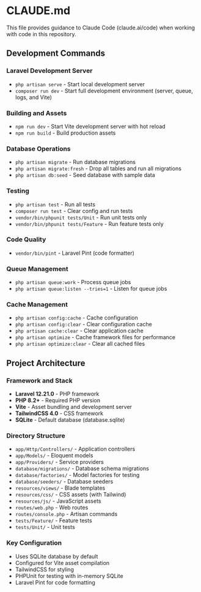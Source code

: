 # CLAUDE.md

This file provides guidance to Claude Code (claude.ai/code) when working with code in this repository.

## Development Commands

### Laravel Development Server
- `php artisan serve` - Start local development server
- `composer run dev` - Start full development environment (server, queue, logs, and Vite)

### Building and Assets
- `npm run dev` - Start Vite development server with hot reload
- `npm run build` - Build production assets

### Database Operations
- `php artisan migrate` - Run database migrations
- `php artisan migrate:fresh` - Drop all tables and run all migrations
- `php artisan db:seed` - Seed database with sample data

### Testing
- `php artisan test` - Run all tests
- `composer run test` - Clear config and run tests
- `vendor/bin/phpunit tests/Unit` - Run unit tests only
- `vendor/bin/phpunit tests/Feature` - Run feature tests only

### Code Quality
- `vendor/bin/pint` - Laravel Pint (code formatter)

### Queue Management
- `php artisan queue:work` - Process queue jobs
- `php artisan queue:listen --tries=1` - Listen for queue jobs

### Cache Management
- `php artisan config:cache` - Cache configuration
- `php artisan config:clear` - Clear configuration cache
- `php artisan cache:clear` - Clear application cache
- `php artisan optimize` - Cache framework files for performance
- `php artisan optimize:clear` - Clear all cached files

## Project Architecture

### Framework and Stack
- **Laravel 12.21.0** - PHP framework
- **PHP 8.2+** - Required PHP version
- **Vite** - Asset bundling and development server
- **TailwindCSS 4.0** - CSS framework
- **SQLite** - Default database (database.sqlite)

### Directory Structure
- `app/Http/Controllers/` - Application controllers
- `app/Models/` - Eloquent models
- `app/Providers/` - Service providers
- `database/migrations/` - Database schema migrations
- `database/factories/` - Model factories for testing
- `database/seeders/` - Database seeders
- `resources/views/` - Blade templates
- `resources/css/` - CSS assets (with Tailwind)
- `resources/js/` - JavaScript assets
- `routes/web.php` - Web routes
- `routes/console.php` - Artisan commands
- `tests/Feature/` - Feature tests
- `tests/Unit/` - Unit tests

### Key Configuration
- Uses SQLite database by default
- Configured for Vite asset compilation
- TailwindCSS for styling
- PHPUnit for testing with in-memory SQLite
- Laravel Pint for code formatting